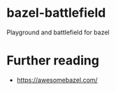 # bazel-battlefield
Playground and battlefield for bazel

# Further reading

- https://awesomebazel.com/
